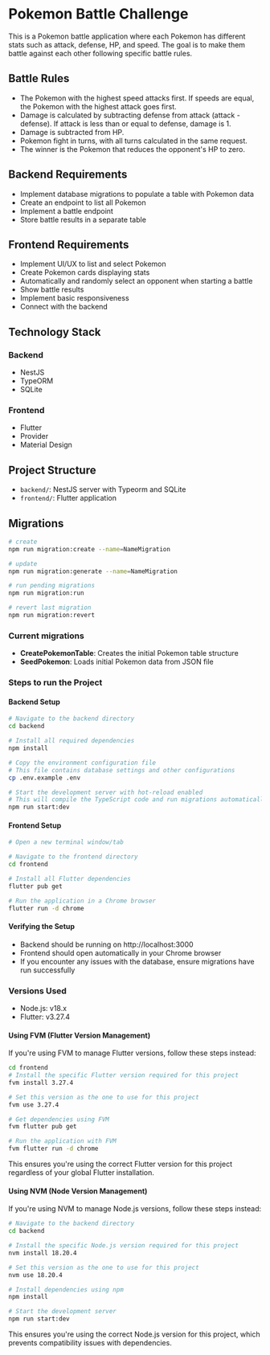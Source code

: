 # Pokemon Battle Challenge

This is a Pokemon battle application where each Pokemon has different stats such as attack, defense, HP, and speed. The goal is to make them battle against each other following specific battle rules.

## Battle Rules

- The Pokemon with the highest speed attacks first. If speeds are equal, the Pokemon with the highest attack goes first.
- Damage is calculated by subtracting defense from attack (attack - defense). If attack is less than or equal to defense, damage is 1.
- Damage is subtracted from HP.
- Pokemon fight in turns, with all turns calculated in the same request.
- The winner is the Pokemon that reduces the opponent's HP to zero.

## Backend Requirements

- Implement database migrations to populate a table with Pokemon data
- Create an endpoint to list all Pokemon
- Implement a battle endpoint
- Store battle results in a separate table

## Frontend Requirements

- Implement UI/UX to list and select Pokemon
- Create Pokemon cards displaying stats
- Automatically and randomly select an opponent when starting a battle
- Show battle results
- Implement basic responsiveness
- Connect with the backend

## Technology Stack

### Backend
- NestJS
- TypeORM
- SQLite

### Frontend
- Flutter
- Provider
- Material Design

## Project Structure

- `backend/`: NestJS server with Typeorm and SQLite
- `frontend/`: Flutter application

## Migrations

```bash
# create
npm run migration:create --name=NameMigration

# update
npm run migration:generate --name=NameMigration

# run pending migrations
npm run migration:run

# revert last migration
npm run migration:revert
```

### Current migrations

- **CreatePokemonTable**: Creates the initial Pokemon table structure
- **SeedPokemon**: Loads initial Pokemon data from JSON file

### Steps to run the Project

#### Backend Setup
```bash
# Navigate to the backend directory
cd backend

# Install all required dependencies
npm install

# Copy the environment configuration file
# This file contains database settings and other configurations
cp .env.example .env

# Start the development server with hot-reload enabled
# This will compile the TypeScript code and run migrations automatically
npm run start:dev
```

#### Frontend Setup
```bash
# Open a new terminal window/tab

# Navigate to the frontend directory
cd frontend

# Install all Flutter dependencies
flutter pub get

# Run the application in a Chrome browser
flutter run -d chrome
```

#### Verifying the Setup
- Backend should be running on http://localhost:3000
- Frontend should open automatically in your Chrome browser
- If you encounter any issues with the database, ensure migrations have run successfully


### Versions Used
- Node.js: v18.x
- Flutter: v3.27.4


#### Using FVM (Flutter Version Management)
If you're using FVM to manage Flutter versions, follow these steps instead:

```bash
cd frontend
# Install the specific Flutter version required for this project
fvm install 3.27.4

# Set this version as the one to use for this project
fvm use 3.27.4

# Get dependencies using FVM
fvm flutter pub get

# Run the application with FVM
fvm flutter run -d chrome
```

This ensures you're using the correct Flutter version for this project regardless of your global Flutter installation.

#### Using NVM (Node Version Management)
If you're using NVM to manage Node.js versions, follow these steps instead:

```bash
# Navigate to the backend directory
cd backend

# Install the specific Node.js version required for this project
nvm install 18.20.4

# Set this version as the one to use for this project
nvm use 18.20.4

# Install dependencies using npm
npm install

# Start the development server
npm run start:dev
```

This ensures you're using the correct Node.js version for this project, which prevents compatibility issues with dependencies.

